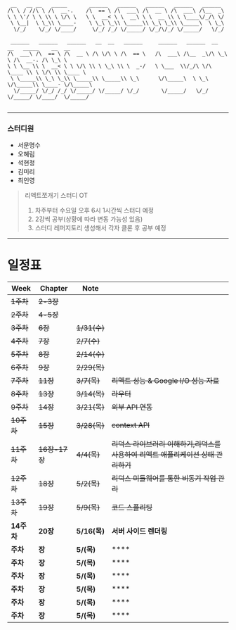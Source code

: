 ```angular2html
 __   __ __   _____       ______   ______   ______   ______   ______                         
/\ \ / //\ \ /\  __-.    /\  == \ /\  ___\ /\  __ \ /\  ___\ /\__  _\                        
\ \ \'/ \ \ \\ \ \/\ \   \ \  __< \ \  __\ \ \  __ \\ \ \____\/_/\ \/                        
 \ \__|  \ \_\\ \____-    \ \_\ \_\\ \_____\\ \_\ \_\\ \_____\  \ \_\                        
  \/_/    \/_/ \/____/     \/_/ /_/ \/_____/ \/_/\/_/ \/_____/   \/_/                        
                                                                                             
 ______   ______   ______   __  __   ______     ______   ______  __  __   _____    __  __    
/\  ___\ /\  == \ /\  __ \ /\ \/\ \ /\  == \   /\  ___\ /\__  _\/\ \_\ \ /\  __-. /\ \_\ \   
\ \ \__ \\ \  __< \ \ \/\ \\ \ \_\ \\ \  _-/   \ \___  \\/_/\ \/\ \____ \\ \ \/\ \\ \____ \  
 \ \_____\\ \_\ \_\\ \_____\\ \_____\\ \_\      \/\_____\  \ \_\ \/\_____\\ \____- \/\_____\ 
  \/_____/ \/_/ /_/ \/_____/ \/_____/ \/_/       \/_____/   \/_/  \/_____/ \/____/  \/_____/ 
                                                                                                                                                                                                                                                                                                  
```
* * *
### 스터디원
- 서문명수
- 오혜림
- 석현정
- 김미리
- 최인영

>리액트쪼개기 스터디 OT
>1. 차주부터 수요일 오후 6시 1시간씩 스터디 예정
>2. 2강씩 공부(상황에 따라 변동 가능성 있음)
>3. 스터디 레퍼지토리 생성해서 각자 클론 후 공부 예정
* * *
# 일정표
| Week    | Chapter | Note    ||
|---------|---------|---------|-|
| ~~1주차~~ | ~~2-3장~~    |         ||
| ~~2주차~~ | ~~4-5장~~    |         ||
| ~~3주차~~ | ~~6장~~      | ~~1/31(수)~~ ||
|~~4주차~~|~~7장~~|~~2/7(수)~~||
|~~5주차~~|~~8장~~|~~2/14(수)~~||
|~~6주차~~|~~9장~~|~~2/29(목)~~||
|~~7주차~~|~~11장~~|~~3/7(목)~~|~~리액트 성능 & Google I/O 성능 자료~~|
|~~8주차~~|~~13장~~|~~3/14(목)~~|~~라우터~~|
|~~9주차~~|~~14장~~|~~3/21(목)~~|~~외부 API 연동~~|
|~~10주차~~|~~15장~~|~~3/28(목)~~|~~context API~~|
|~~11주차~~|~~16장-17장~~|~~4/4(목)~~|~~리덕스 라이브러리 이해하기,리덕스를 사용하여 리액트 애플리케이션 상태 관리하기~~|
|~~12주차~~|~~18장~~|~~5/2(목)~~|~~리덕스 미들웨어를 통한 비동기 작업 관리~~|
|~~13주차~~|~~19장~~|~~5/9(목)~~|~~코드 스플리팅~~|
|**14주차**|**20장**|**5/16(목)**|**서버 사이드 렌더링**|
|**주차**|**장**|**5/(목)**|****|~~~~|
|**주차**|**장**|**5/(목)**|****|~~~~|
|**주차**|**장**|**5/(목)**|****|~~~~|
|**주차**|**장**|**5/(목)**|****|~~~~|
|**주차**|**장**|**5/(목)**|****|~~~~|
|**주차**|**장**|**5/(목)**|****|~~~~|
